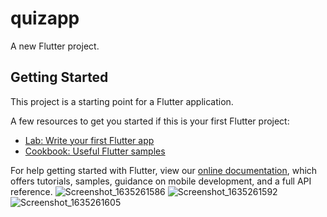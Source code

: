 # quizapp

A new Flutter project.

## Getting Started

This project is a starting point for a Flutter application.

A few resources to get you started if this is your first Flutter project:

- [Lab: Write your first Flutter app](https://flutter.dev/docs/get-started/codelab)
- [Cookbook: Useful Flutter samples](https://flutter.dev/docs/cookbook)

For help getting started with Flutter, view our
[online documentation](https://flutter.dev/docs), which offers tutorials,
samples, guidance on mobile development, and a full API reference.
![Screenshot_1635261586](https://user-images.githubusercontent.com/88581154/138910054-e0926074-d48f-4c82-8133-f22037c064da.png)
![Screenshot_1635261592](https://user-images.githubusercontent.com/88581154/138910087-b5d00b07-e959-404c-a64c-4e2af8c7c1a6.png)
![Screenshot_1635261605](https://user-images.githubusercontent.com/88581154/138910110-f41ae889-b68a-4478-9253-827e291d1036.png)
